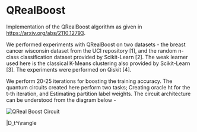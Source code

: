 # QRealBoost
Implementation of the QRealBoost algorithm as given in https://arxiv.org/abs/2110.12793.

We performed experiments with QRealBoost on two datasets - the breast cancer wisconsin dataset from the UCI
repository [1], and the random n-class classification dataset provided by Scikit-Learn [2]. The weak learner used here is the classical K-Means clustering also provided by Scikit-Learn [3]. The experiments were performed on Qiskit [4].

We perform 20-25 iterations for boosting the training accuracy. The quantum circuits created here perform two tasks; Creating oracle ht for the t-th iteration, and Estimating partition label weights. The circuit architecture can be understood from the diagram below -

![QReal Boost Circuit](https://user-images.githubusercontent.com/78695257/154253475-8529c2f3-f755-451a-91c0-f0f83dc6916e.PNG)


|D_t^i\rangle
